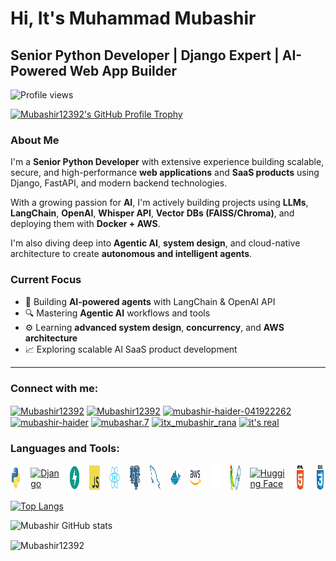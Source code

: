 
# Hi, It's Muhammad Mubashir

## Senior Python Developer \| Django Expert \| AI-Powered Web App Builder

![Profile views](https://komarev.com/ghpvc/?username=Mubashir12392&label=Profile%20views&color=0e75b6&style=flat)

[![Mubashir12392's GitHub Profile Trophy](https://github-profile-trophy.vercel.app/?username=Mubashir12392)](https://github.com/ryo-ma/github-profile-trophy)

### About Me

I'm a **Senior Python Developer** with extensive experience building scalable, secure, and high-performance **web applications** and **SaaS products** using Django, FastAPI, and modern backend technologies.

With a growing passion for **AI**, I'm actively building projects using **LLMs**, **LangChain**, **OpenAI**, **Whisper API**, **Vector DBs (FAISS/Chroma)**, and deploying them with **Docker + AWS**.

I'm also diving deep into **Agentic AI**, **system design**, and cloud-native architecture to create **autonomous and intelligent agents**.

### Current Focus

- 🧠 Building **AI-powered agents** with LangChain & OpenAI API
- 🔍 Mastering **Agentic AI** workflows and tools
- ⚙️ Learning **advanced system design**, **concurrency**, and **AWS architecture**
- 📈 Exploring scalable AI SaaS product development

---

<h3 align="left">Connect with me:</h3>
<p align="left">
<a href="https://codepen.io/Mubashir12392" target="blank"><img align="center" src="https://raw.githubusercontent.com/rahuldkjain/github-profile-readme-generator/master/src/images/icons/Social/codepen.svg" alt="Mubashir12392" height="30" width="40" /></a>
<a href="https://dev.to/mubashir12392" target="blank"><img align="center" src="https://raw.githubusercontent.com/rahuldkjain/github-profile-readme-generator/master/src/images/icons/Social/devto.svg" alt="Mubashir12392" height="30" width="40" /></a>
<a href="https://www.linkedin.com/in/mubashir-haider/" target="blank"><img align="center" src="https://raw.githubusercontent.com/rahuldkjain/github-profile-readme-generator/master/src/images/icons/Social/linked-in-alt.svg" alt="mubashir-haider-041922262" height="30" width="40" /></a>
<a href="https://stackoverflow.com/users/21080029/mubashir-haider" target="blank"><img align="center" src="https://raw.githubusercontent.com/rahuldkjain/github-profile-readme-generator/master/src/images/icons/Social/stack-overflow.svg" alt="mubashir-haider" height="30" width="40" /></a>
<a href="https://www.facebook.com/aliraza.mubashar.7/" target="blank"><img align="center" src="https://raw.githubusercontent.com/rahuldkjain/github-profile-readme-generator/master/src/images/icons/Social/facebook.svg" alt="mubashar.7" height="30" width="40" /></a>
<a href="https://www.instagram.com/itx_mubashir_rana/" target="blank"><img align="center" src="https://raw.githubusercontent.com/rahuldkjain/github-profile-readme-generator/master/src/images/icons/Social/instagram.svg" alt="itx_mubashir_rana" height="30" width="40" /></a>
<a href="https://www.youtube.com/channel/UCymNOeduR6AZWXkDhkjV_6w" target="blank"><img align="center" src="https://raw.githubusercontent.com/rahuldkjain/github-profile-readme-generator/master/src/images/icons/Social/youtube.svg" alt="it's real" height="30" width="40" /></a>
</p>

<h3 align="left">Languages and Tools:</h3>
<p align="left" style="display: flex; gap: 15px; flex-wrap: nowrap; align-items: center;">
  <!-- Core Programming -->
  <a href="https://www.python.org" target="_blank" rel="noreferrer">
    <img src="https://raw.githubusercontent.com/devicons/devicon/master/icons/python/python-original.svg" alt="Python" width="40" height="40"/>
  </a>
  <a href="https://www.djangoproject.com/" target="_blank" rel="noreferrer">
    <img src="https://cdn.worldvectorlogo.com/logos/django.svg" alt="Django" width="40" height="40"/>
  </a>
  <a href="https://fastapi.tiangolo.com/" target="_blank" rel="noreferrer">
    <img src="https://raw.githubusercontent.com/github/explore/main/topics/fastapi/fastapi.png" alt="FastAPI" width="40" height="40"/>
  </a>
   <a href="https://developer.mozilla.org/en-US/docs/Web/JavaScript" target="_blank" rel="noreferrer">
    <img src="https://raw.githubusercontent.com/devicons/devicon/master/icons/javascript/javascript-original.svg" alt="JavaScript" width="40" height="40"/>
  </a>
  <a href="https://reactjs.org/" target="_blank" rel="noreferrer">
  <img src="https://raw.githubusercontent.com/devicons/devicon/master/icons/react/react-original.svg" alt="React" width="40" height="40"/>
  </a>

  <!-- Database -->
  <a href="https://www.postgresql.org/" target="_blank" rel="noreferrer">
    <img src="https://raw.githubusercontent.com/devicons/devicon/master/icons/postgresql/postgresql-original.svg" alt="PostgreSQL" width="40" height="40"/>
  </a>
  <a href="https://www.mysql.com/" target="_blank" rel="noreferrer">
    <img src="https://raw.githubusercontent.com/devicons/devicon/master/icons/mysql/mysql-original.svg" alt="MySQL" width="40" height="40"/>
  </a>

  <!-- DevOps -->
  <a href="https://www.docker.com/" target="_blank" rel="noreferrer">
    <img src="https://raw.githubusercontent.com/devicons/devicon/master/icons/docker/docker-original.svg" alt="Docker" width="40" height="40"/>
  </a>
  <a href="https://aws.amazon.com/" target="_blank" rel="noreferrer">
    <img src="https://raw.githubusercontent.com/devicons/devicon/master/icons/amazonwebservices/amazonwebservices-original-wordmark.svg" alt="AWS" width="40" height="40"/>
  </a>

  <!-- AI Tools -->
  <a href="https://chat.openai.com/" target="_blank" rel="noreferrer">
    <img src="https://raw.githubusercontent.com/Mubashir12392/Mubashir12392/main/chatgpt.png" alt="ChatGPT" width="40" height="40"/>
  </a>
  <a href="https://www.langchain.com" target="_blank" rel="noreferrer">
    <img src="https://raw.githubusercontent.com/Mubashir12392/Mubashir12392/main/Langchain--Streamline-Simple-Icons.png" alt="LangChain" width="40" height="40"/>
  </a>
  <a href="https://huggingface.co/" target="_blank" rel="noreferrer">
    <img src="https://avatars.githubusercontent.com/u/25720743?s=200&v=4" alt="Hugging Face" width="40" height="40"/>
  </a>
  <!-- Web & Markup -->
  <a href="https://www.w3.org/html/" target="_blank" rel="noreferrer">
    <img src="https://raw.githubusercontent.com/devicons/devicon/master/icons/html5/html5-original-wordmark.svg" alt="HTML5" width="40" height="40"/>
  </a>
  <a href="https://www.w3schools.com/css/" target="_blank" rel="noreferrer">
    <img src="https://raw.githubusercontent.com/devicons/devicon/master/icons/css3/css3-original-wordmark.svg" alt="CSS3" width="40" height="40"/>
  </a>
</p>

[![Top Langs](https://github-readme-stats.vercel.app/api/top-langs/?username=Mubashir12392&exclude_repo=github-readme-stats,anuraghazra.github.io)](https://github.com/anuraghazra/github-readme-stats)

![Mubashir GitHub stats](https://github-readme-stats.vercel.app/api?username=Mubashir12392&show_icons=true&theme=synthwave)

<p><img align="center" src="https://github-readme-streak-stats.herokuapp.com/?user=Mubashir12392&" alt="Mubashir12392" /></p>
